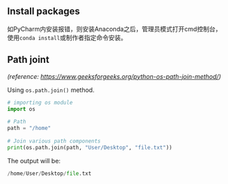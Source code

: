 

## Install packages

如PyCharm内安装报错，则安装Anaconda之后，管理员模式打开cmd控制台，使用`conda install`或制作者指定命令安装。


## Path joint 

*(reference: https://www.geeksforgeeks.org/python-os-path-join-method/)*

Using `os.path.join()` method.

```python
# importing os module 
import os
  
# Path
path = "/home"
  
# Join various path components 
print(os.path.join(path, "User/Desktop", "file.txt"))
```

The output will be:
```python
/home/User/Desktop/file.txt
```
